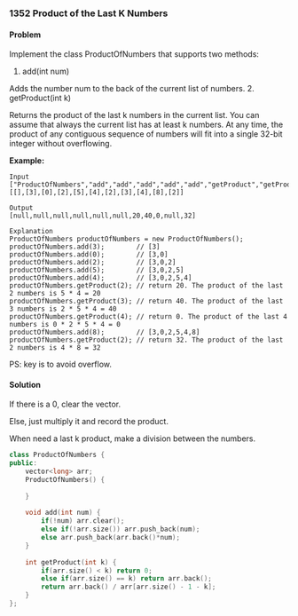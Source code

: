 ### 1352 Product of the Last K Numbers

#### Problem

Implement the class ProductOfNumbers that supports two methods:

1. add(int num)

Adds the number num to the back of the current list of numbers.
2. getProduct(int k)

Returns the product of the last k numbers in the current list.
You can assume that always the current list has at least k numbers.
At any time, the product of any contiguous sequence of numbers will fit into a single 32-bit integer without overflowing.

**Example:**

```
Input
["ProductOfNumbers","add","add","add","add","add","getProduct","getProduct","getProduct","add","getProduct"]
[[],[3],[0],[2],[5],[4],[2],[3],[4],[8],[2]]

Output
[null,null,null,null,null,null,20,40,0,null,32]

Explanation
ProductOfNumbers productOfNumbers = new ProductOfNumbers();
productOfNumbers.add(3);        // [3]
productOfNumbers.add(0);        // [3,0]
productOfNumbers.add(2);        // [3,0,2]
productOfNumbers.add(5);        // [3,0,2,5]
productOfNumbers.add(4);        // [3,0,2,5,4]
productOfNumbers.getProduct(2); // return 20. The product of the last 2 numbers is 5 * 4 = 20
productOfNumbers.getProduct(3); // return 40. The product of the last 3 numbers is 2 * 5 * 4 = 40
productOfNumbers.getProduct(4); // return 0. The product of the last 4 numbers is 0 * 2 * 5 * 4 = 0
productOfNumbers.add(8);        // [3,0,2,5,4,8]
productOfNumbers.getProduct(2); // return 32. The product of the last 2 numbers is 4 * 8 = 32 
```

PS: key is to avoid overflow.

#### Solution

If there is a 0, clear the vector.

Else, just multiply it and record the product.

When need a last k product, make a division between the numbers.

```c++
class ProductOfNumbers {
public:
    vector<long> arr;
    ProductOfNumbers() {
        
    }
    
    void add(int num) {
        if(!num) arr.clear();
        else if(!arr.size()) arr.push_back(num);
        else arr.push_back(arr.back()*num);
    }
    
    int getProduct(int k) {
        if(arr.size() < k) return 0;
        else if(arr.size() == k) return arr.back();
        return arr.back() / arr[arr.size() - 1 - k];
    }
};
```

